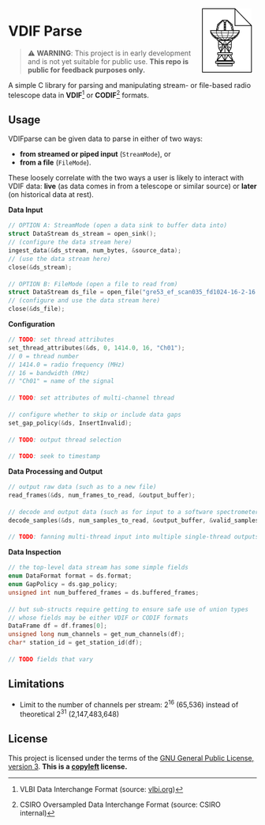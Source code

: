 <img align="right" src="docs/logo.png" style="padding:10px;width:20%;">

# VDIF Parse

> :warning: **WARNING**: This project is in early development and is not yet suitable for public use. **This repo is public for feedback purposes only.**

A simple C library for parsing and manipulating stream- or file-based radio telescope data in **VDIF**[^1] or **CODIF**[^2] formats.

[^1]: VLBI Data Interchange Format (source: [vlbi.org](https://vlbi.org/wp-content/uploads/2019/03/VDIF_specification_Release_1.1.1.pdf))
[^2]: CSIRO Oversampled Data Interchange Format (source: CSIRO internal)

## Usage

VDIFparse can be given data to parse in either of two ways: 

* **from streamed or piped input** (`StreamMode`), or 
* **from a file** (`FileMode`). 

These loosely correlate with the two ways a user is likely to interact with VDIF data: **live** (as data comes in from a telescope or similar source) or **later** (on historical data at rest).

**Data Input**

```c
// OPTION A: StreamMode (open a data sink to buffer data into)
struct DataStream ds_stream = open_sink();
// (configure the data stream here)
ingest_data(&ds_stream, num_bytes, &source_data);
// (use the data stream here)
close(&ds_stream);

// OPTION B: FileMode (open a file to read from)
struct DataStream ds_file = open_file("gre53_ef_scan035_fd1024-16-2-16.vdif");
// (configure and use the data stream here)
close(&ds_file);
```
**Configuration**

```c
// TODO: set thread attributes
set_thread_attributes(&ds, 0, 1414.0, 16, "Ch01");
// 0 = thread number
// 1414.0 = radio frequency (MHz)
// 16 = bandwidth (MHz)
// "Ch01" = name of the signal

// TODO: set attributes of multi-channel thread

// configure whether to skip or include data gaps
set_gap_policy(&ds, InsertInvalid);

// TODO: output thread selection

// TODO: seek to timestamp
```

**Data Processing and Output**

```c
// output raw data (such as to a new file)
read_frames(&ds, num_frames_to_read, &output_buffer);

// decode and output data (such as for input to a software spectrometer)
decode_samples(&ds, num_samples_to_read, &output_buffer, &valid_samples);

// TODO: fanning multi-thread input into multiple single-thread outputs?
```

**Data Inspection**

```c
// the top-level data stream has some simple fields
enum DataFormat format = ds.format;
enum GapPolicy = ds.gap_policy;
unsigned int num_buffered_frames = ds.buffered_frames;

// but sub-structs require getting to ensure safe use of union types 
// whose fields may be either VDIF or CODIF formats
DataFrame df = df.frames[0];
unsigned long num_channels = get_num_channels(df);
char* station_id = get_station_id(df);

// TODO fields that vary
```

## Limitations

* Limit to the number of channels per stream: 2<sup>16</sup> (65,536) instead of theoretical 2<sup>31</sup> (2,147,483,648)

## License

This project is licensed under the terms of the [GNU General Public License, version 3](https://www.gnu.org/licenses/gpl-3.0.en.html). **This is a [copyleft](https://www.gnu.org/licenses/copyleft.en.html) license.**
